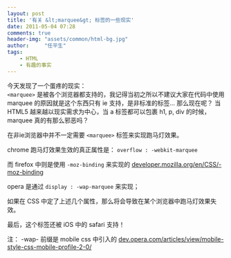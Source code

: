 ```yaml
---
layout: post
title: '有关 &lt;marquee&gt; 标签的一些现实'
date: 2011-05-04 07:28
comments: true
header-img: "assets/common/html-bg.jpg"
author:     "任平生"
tags:
    - HTML
    - 有趣的事实
---
```



今天发现了一个蛋疼的现实：  
`<marquee>` 是被各个浏览器都支持的，我记得当初之所以不建议大家在代码中使用 marquee 的原因就是这个东西只有 ie 支持，是非标准的标签... 那么现在呢？ 当 HTML5 越来越以现实需求为中心，当 a 标签都可以包裹 h1, p, div 的时候， marquee 真的有那么邪恶吗？  
  
在非ie浏览器中并不一定需要 `<marquee>` 标签来实现跑马灯效果。  
  
chrome 跑马灯效果生效的真正属性是： `overflow : -webkit-marquee`  
  
而 firefox 中则是使用 `-moz-binding` 来实现的 [developer.mozilla.org/en/CSS/-moz-binding][1]  
  
opera 是通过 `display : -wap-marquee` 来实现；  
  
如果在 CSS 中定了上述几个属性，那么将会导致在某个浏览器中跑马灯效果失效。  
  
最后，这个标签还被 iOS 中的 safari 支持！  
  
  
注： -wap- 前缀是 mobile css 中引入的 [dev.opera.com/articles/view/mobile-style-css-mobile-profile-2-0/][2] 



[1]: https://developer.mozilla.org/en/CSS/-moz-binding
[2]: http://dev.opera.com/articles/view/mobile-style-css-mobile-profile-2-0/
